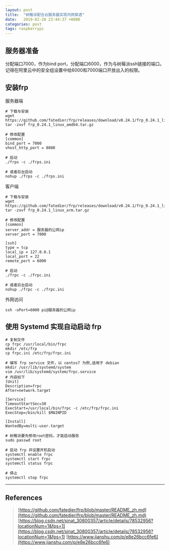 ```yaml
---
layout: post
title:  "树莓派配合云服务器实现内网穿透"
date:   2019-02-28 23:44:37 +0800
categories: post
tags: raspberrypi
---
```


## 服务器准备

分配端口7000，作为bind port，分配端口6000，作为与树莓派ssh链接的端口。记得在阿里云中的安全组设置中给6000和7000端口开放出入的权限。

## 安装frp

服务器端

``` shell
# 下载与安装
wget https://github.com/fatedier/frp/releases/download/v0.24.1/frp_0.24.1_linux_amd64.tar.gz
tar -zxvf frp_0.24.1_linux_amd64.tar.gz

# 修改配置
[common]
bind_port = 7000
vhost_http_port = 8080

# 启动
./frps -c ./frps.ini

# 或者后台启动
nohup ./frps -c ./frps.ini
```

客户端

``` shell
# 下载与安装
wget https://github.com/fatedier/frp/releases/download/v0.24.1/frp_0.24.1_linux_arm.tar.gz
tar -zxvf frp_0.24.1_linux_arm.tar.gz

# 修改配置
[common]
server_addr = 服务器的公网ip
server_port = 7000

[ssh]
type = tcp
local_ip = 127.0.0.1
local_port = 22
remote_port = 6000

# 启动
./frpc -c ./frpc.ini

# 或者后台启动
nohup ./frpc -c ./frpc.ini
```

外网访问

``` shell
ssh -oPort=6000 pi@服务器的公网ip
```

## 使用 Systemd 实现自动启动 frp

``` shell
# 复制文件
cp frpc /usr/local/bin/frpc
mkdir /etc/frp
cp frpc.ini /etc/frp/frpc.ini

# 编写 frp service 文件，以 centos7 为例,适用于 debian
mkdir /usr/lib/systemd/system
vim /usr/lib/systemd/system/frpc.service
# 内容如下
[Unit]
Description=frpc
After=network.target

[Service]
TimeoutStartSec=30
ExecStart=/usr/local/bin/frpc -c /etc/frp/frpc.ini
ExecStop=/bin/kill $MAINPID

[Install]
WantedBy=multi-user.target

# 树莓派要先修改root密码，才能启动服务
sudo passwd root

# 启动 frp 并设置开机启动
systemctl enable frpc
systemctl start frpc
systemctl status frpc

# 停止
systemctl stop frpc
```

---

## References

> [https://github.com/fatedier/frp/blob/master/README_zh.md](https://github.com/fatedier/frp/blob/master/README_zh.md)
> [https://blog.csdn.net/sinat_30800357/article/details/78532956?locationNum=1&fps=1](https://blog.csdn.net/sinat_30800357/article/details/78532956?locationNum=1&fps=1)
> [https://www.jianshu.com/p/e8e26bcc6fe6](https://www.jianshu.com/p/e8e26bcc6fe6)
